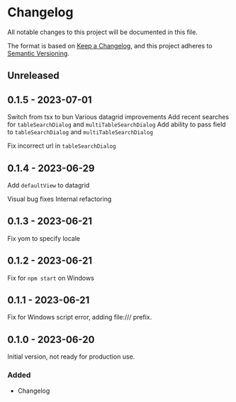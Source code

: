 # Changelog
All notable changes to this project will be documented in this file.

The format is based on [Keep a Changelog](https://keepachangelog.com/en/1.0.0/),
and this project adheres to [Semantic Versioning](https://semver.org/spec/v2.0.0.html).

## Unreleased

## 0.1.5 - 2023-07-01
Switch from tsx to bun
Various datagrid improvements
Add recent searches for `tableSearchDialog` and `multiTableSearchDialog`
Add ability to pass field to `tableSearchDialog` and `multiTableSearchDialog`

Fix incorrect url in `tableSearchDialog`

## 0.1.4 - 2023-06-29
Add `defaultView` to datagrid

Visual bug fixes
Internal refactoring

## 0.1.3 - 2023-06-21
Fix yom to specify locale

## 0.1.2 - 2023-06-21
Fix for `npm start` on Windows

## 0.1.1 - 2023-06-21
Fix for Windows script error, adding file:/// prefix.

## 0.1.0 - 2023-06-20
Initial version, not ready for production use.

### Added
- Changelog

